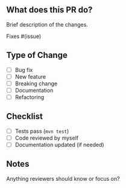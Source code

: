 ## What does this PR do?

Brief description of the changes.

Fixes #(issue)

## Type of Change

- [ ] Bug fix
- [ ] New feature
- [ ] Breaking change
- [ ] Documentation
- [ ] Refactoring

## Checklist

- [ ] Tests pass (`mvn test`)
- [ ] Code reviewed by myself
- [ ] Documentation updated (if needed)

## Notes

Anything reviewers should know or focus on?

